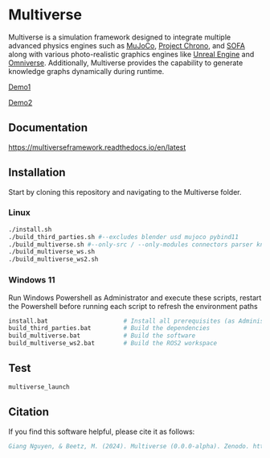 # Multiverse

Multiverse is a simulation framework designed to integrate multiple advanced physics engines such as [MuJoCo](https://mujoco.readthedocs.io/), [Project Chrono](https://projectchrono.org/), and [SOFA](https://www.sofa-framework.org/) along with various photo-realistic graphics engines like [Unreal Engine](https://www.unrealengine.com/) and [Omniverse](https://developer.nvidia.com/omniverse). Additionally, Multiverse provides the capability to generate knowledge graphs dynamically during runtime.

[Demo1](https://github.com/Universal-Simulation-Framework/multiverse/assets/64316740/19a3281f-ddd7-4430-b5ad-8219f9d17a92)

[Demo2](https://github.com/Multiverse-Framework/Multiverse/assets/64316740/e2509d42-39ad-4fa1-8224-2bcc55ef098f)

## Documentation
https://multiverseframework.readthedocs.io/en/latest

## Installation

Start by cloning this repository and navigating to the Multiverse folder.

### Linux

```bash
./install.sh                                                                    # Install all prerequisites
./build_third_parties.sh #--excludes blender usd mujoco pybind11                # Build the dependencies with optional exclusions
./build_multiverse.sh #--only-src / --only-modules connectors parser knowledge  # Build the software with optional inclusions
./build_multiverse_ws.sh                                                        # Build the ROS workspace (only for Ubuntu 20.04)
./build_multiverse_ws2.sh                                                       # Build the ROS2 workspace (for Ubuntu >= 20.04)
```

### Windows 11

Run Windows Powershell as Administrator and execute these scripts, restart the Powershell before running each script to refresh the environment paths

```bash
install.bat                     # Install all prerequisites (as Administrator)
build_third_parties.bat         # Build the dependencies
build_multiverse.bat            # Build the software
build_multiverse_ws2.bat        # Build the ROS2 workspace
```

## Test

```bash
multiverse_launch 
```

## Citation

If you find this software helpful, please cite it as follows:

```bibtex
Giang Nguyen, & Beetz, M. (2024). Multiverse (0.0.0-alpha). Zenodo. https://doi.org/10.5281/zenodo.14035537
```
